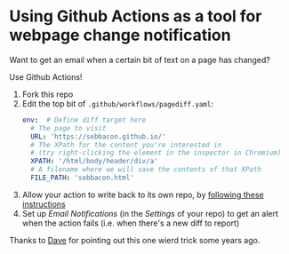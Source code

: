 # Using Github Actions as a tool for webpage change notification

Want to get an email when a certain bit of text on a page has changed?

Use Github Actions!

1. Fork this repo
1. Edit the top bit of `.github/workflows/pagediff.yaml`:
    ```yaml
    env:  # Define diff target here
      # The page to visit
      URL: 'https://sebbacon.github.io/'
      # The XPath for the content you're interested in
      # (try right-clicking the element in the inspector in Chromium)
      XPATH: '/html/body/header/div/a'
      # A filename where we will save the contents of that XPath
      FILE_PATH: 'sebbacon.html'
    ```
1. Allow your action to write back to its own repo, by [following these instructions](https://stackoverflow.com/a/75308228)
1. Set up _Email Notifications_ (in the _Settings_ of your repo) to get an alert when the action fails (i.e. when there's a new diff to report)


Thanks to [Dave](http://evansd.net/) for pointing out this one wierd trick some years ago.
